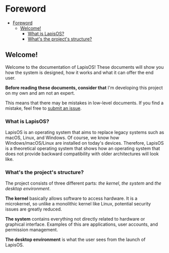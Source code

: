 # Foreword

- [Foreword](#foreword)
  - [Welcome!](#welcome)
    - [What is LapisOS?](#what-is-lapisos)
    - [What's the project's structure?](#whats-the-projects-structure)

## Welcome!

Welcome to the documentation of LapisOS!
These documents will show you how the system is designed,
how it works and what it can offer the end user.

**Before reading these documents, consider that**
I'm developing this project on my own and am not an expert.

This means that there may be mistakes in low-level documents.
If you find a mistake, feel free to [submit an issue](https://github.com/lapis-org/docs/issues/new/choose).

### What is LapisOS?
LapisOS is an operating system that aims to replace
legacy systems such as macOS, Linux, and Windows.
Of course, we know how Windows/macOS/Linux are
installed on today's devices. Therefore, LapisOS
is a theoretical operating system that shows how
an operating system that does not provide backward
compatibility with older architectures will look like.

### What's the project's structure?
The project consists of three different parts:
*the kernel*, *the system* and *the desktop environment*.

**The kernel** basically allows software to access hardware.
It is a microkernel, so unlike a monolithic kernel
like Linux, potential security issues are greatly reduced.

**The system** contains everything not directly related
to hardware or graphical interface. Examples of this
are applications, user accounts, and permission management.

**The desktop environment** is what the user sees from the launch of LapisOS.